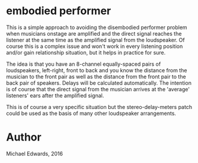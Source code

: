 # embodied performer

This is a simple approach to avoiding the disembodied performer problem when
musicians onstage are amplified and the direct signal reaches the listener at
the same time as the amplified signal from the loudspeaker. Of course this is a
complex issue and won't work in every listening position and/or gain
relationship situation, but it helps in practice for sure.

The idea is that you have an 8-channel equally-spaced pairs of loudspeakers,
left-right, front to back and you know the distance from the musician to the
front pair as well as the distance from the front pair to the back pair of
speakers. Delays will be calculated automatically. The intention is of course
that the direct signal from the musician arrives at the 'average' listeners'
ears after the amplified signal.

This is of course a very specific situation but the stereo-delay-meters patch
could be used as the basis of many other loudspeaker arrangements.

# Author
Michael Edwards, 2016
